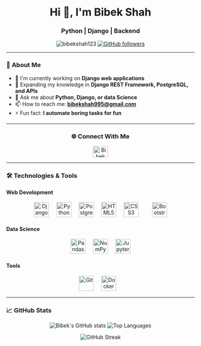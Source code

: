 <h1 align="center">Hi 👋, I'm Bibek Shah</h1>
<h3 align="center">Python | Django | Backend</h3>

<p align="center"> 
  <img src="https://komarev.com/ghpvc/?username=bibekshah123&label=Profile%20views&color=0e75b6&style=flat" alt="bibekshah123" /> 
  <a href="https://github.com/bibekshah123?tab=followers">
    <img alt="GitHub followers" src="https://img.shields.io/github/followers/bibekshah123?color=green&logo=github">
  </a>
</p>

---

### 🚀 **About Me**

- 🔭 I'm currently working on **Django web applications**
- 🌱 Expanding my knowledge in **Django REST Framework, PostgreSQL, and APIs**
- 💬 Ask me about **Python, Django, or data Science**
- 📫 How to reach me: **bibekshah995@gmail.com**
- ⚡ Fun fact: **I automate boring tasks for fun**

---

<h3 align="center">🌐 Connect With Me</h3>
<p align="center">
  <a href="https://www.linkedin.com/in/bibekshah1234/" target="_blank">
    <img align="center" src="https://raw.githubusercontent.com/rahuldkjain/github-profile-readme-generator/master/src/images/icons/Social/linked-in-alt.svg" alt="Bibek Shah LinkedIn" height="30" width="40" />
  </a>
</p>

---

### 🛠️ **Technologies & Tools**

#### Web Development
<div align="center">
  <img src="https://cdn.jsdelivr.net/gh/devicons/devicon/icons/django/django-plain.svg" height="40" alt="Django" title="Django" />
  <img width="12" />
  <img src="https://cdn.jsdelivr.net/gh/devicons/devicon/icons/python/python-original.svg" height="40" alt="Python" title="Python" />
  <img width="12" />
  <img src="https://cdn.jsdelivr.net/gh/devicons/devicon/icons/postgresql/postgresql-original.svg" height="40" alt="PostgreSQL" title="PostgreSQL" />
  <img width="12" />
  <img src="https://cdn.jsdelivr.net/gh/devicons/devicon/icons/html5/html5-original.svg" height="40" alt="HTML5" title="HTML5" />
  <img width="12" />
  <img src="https://cdn.jsdelivr.net/gh/devicons/devicon/icons/css3/css3-original.svg" height="40" alt="CSS3" title="CSS3" />
  <img width="12" />
  <img width="12" />
  <img src="https://cdn.jsdelivr.net/gh/devicons/devicon/icons/bootstrap/bootstrap-original.svg" height="40" alt="Bootstrap" title="Bootstrap" />
</div>

#### Data Science
<div align="center">
  <img src="https://cdn.jsdelivr.net/gh/devicons/devicon/icons/pandas/pandas-original.svg" height="40" alt="Pandas" title="Pandas" />
  <img width="12" />
  <img src="https://cdn.jsdelivr.net/gh/devicons/devicon/icons/numpy/numpy-original.svg" height="40" alt="NumPy" title="NumPy" />
  <img width="12" />
  <img src="https://cdn.jsdelivr.net/gh/devicons/devicon/icons/jupyter/jupyter-original.svg" height="40" alt="Jupyter" title="Jupyter" />
</div>

#### Tools
<div align="center">
  <img src="https://cdn.jsdelivr.net/gh/devicons/devicon/icons/git/git-original.svg" height="40" alt="Git" title="Git" />
  <img width="12" />
  <img src="https://cdn.jsdelivr.net/gh/devicons/devicon/icons/docker/docker-original.svg" height="40" alt="Docker" title="Docker" />
  <img width="12" />
</div>

---

### 📈 **GitHub Stats**

<p align="center">
  <img src="https://github-readme-stats.vercel.app/api?username=bibekshah123&show_icons=true&theme=radical" alt="Bibek's GitHub stats" />
  <img src="https://github-readme-stats.vercel.app/api/top-langs/?username=bibekshah123&layout=compact&theme=radical" alt="Top Languages" />
</p>

<p align="center">
  <img src="https://github-readme-streak-stats.herokuapp.com/?user=bibekshah123&theme=radical" alt="GitHub Streak" />
</p>
